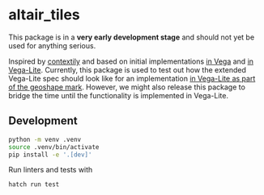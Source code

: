 # altair_tiles

This package is in a **very early development stage** and should not yet be used for anything serious.

Inspired by [contextily](https://github.com/geopandas/contextily) and based on initial implementations [in Vega](https://github.com/vega/vega/issues/1212#issuecomment-384680678) and [in Vega-Lite](https://github.com/vega/vega-lite/issues/5758#issuecomment-1462683219). Currently, this package is used to test out how the extended Vega-Lite spec should look like for an implementation [in Vega-Lite as part of the geoshape mark](https://github.com/vega/vega-lite/pull/8885). However, we might also release this package to bridge the time until the functionality is implemented in Vega-Lite.

## Development

```bash
python -m venv .venv
source .venv/bin/activate
pip install -e '.[dev]'
```

Run linters and tests with
```bash
hatch run test
```
